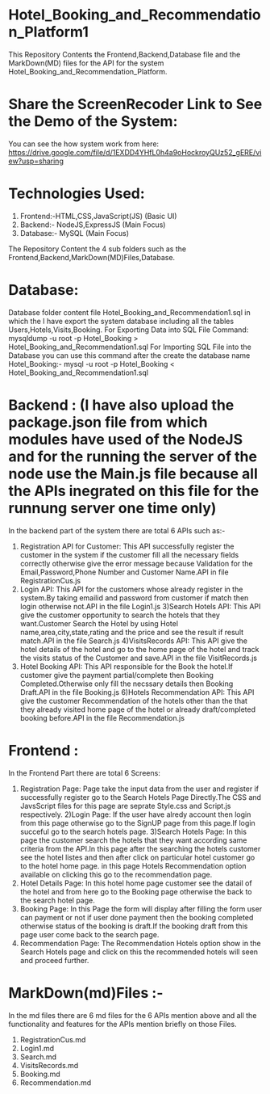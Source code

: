 # Hotel_Booking_and_Recommendation_Platform1
  This Repository Contents the Frontend,Backend,Database file and the MarkDown(MD) files for the API for the system                  Hotel_Booking_and_Recommendation_Platform.

# Share the ScreenRecoder Link to See the Demo of the System:
  You can see the how system work from here:
  https://drive.google.com/file/d/1EXDD4YHfL0h4a9oHockroyQUz52_gERE/view?usp=sharing

# Technologies Used:
1) Frontend:-HTML,CSS,JavaScript(JS)  (Basic UI)
2) Backend:- NodeJS,ExpressJS (Main Focus)
3) Database:- MySQL (Main Focus)

 The Repository Content the 4 sub folders such as the Frontend,Backend,MarkDown(MD)Files,Database.

# Database:
  Database folder content file Hotel_Booking_and_Recommendation1.sql in which the I have export the system database including all    the tables Users,Hotels,Visits,Booking.
  For Exporting Data into SQL File Command: mysqldump -u root -p Hotel_Booking > Hotel_Booking_and_Recommendation1.sql
  For Importing SQL File into the Database you can use this command after the create the database name Hotel_Booking:-
  mysql -u root -p Hotel_Booking < Hotel_Booking_and_Recommendation1.sql

# Backend : (I have also upload the package.json file from which modules have used of the NodeJS and for the running the server of   the node use the Main.js file because all the APIs inegrated on this file for the runnung server one time only) 
  In the backend part of the system there are total 6 APIs such as:-
   1) Registration API for Customer: This API successfully register the customer in the system if the customer fill all the           necessary fields correctly otherwise give the error
   message because Validation for the Email,Password,Phone Number and Customer Name.API in file RegistrationCus.js
   2) Login API: This API for the customers whose already register in the system.By taking emailid and password from customer if      match then login otherwise not.API in the file
   Login1.js
   3)Search Hotels API: This API give the customer opportunity to search the hotels that they want.Customer Search the Hotel by       using Hotel name,area,city,state,rating and the
   price and see the result if result match.API in the file Search.js
   4)VisitsRecords API: This API give the hotel details of the hotel and go to the home page of the hotel and track the visits        status of the Customer and save.API in the file       VisitRecords.js
   5) Hotel Booking API: This API responsible for the Book the hotel.If customer give the payment partial/complete then Booking       Completed.Otherwise only fill the necssary details then Booking Draft.API in the file Booking.js
   6)Hotels Recommendation API: This API give the customer Recommendation of the hotels other than the that they already visited        home page of the hotel or already draft/completed booking before.API in the file Recommendation.js

# Frontend :
  In the Frontend Part there are total 6 Screens:
  1) Registration Page: Page take the input data from the user and register if successfully register go to the Search Hotels Page    Directly.The CSS and JavsScript files for this page are seprate Style.css and Script.js respectively.
  2)Login Page: If the user have alredy account then login from this page otherwise go to the SignUP page from this page.If login    succeful go to the search hotels page.
  3)Search Hotels Page: In this page the customer search the hotels that they want according same criteria from the API.In this      page after the searching the hotels customer see the hotel listes and then after click on particular hotel customer go to the      hotel home page. in this page Hotels Recommendation option available on clicking this go to the recommendation page.
  4) Hotel Details Page: In this hotel home page customer see the datail of the hotel and from here go to the Booking page           otherwise the back to the search hotel page.
  5) Booking Page: In this Page the form will display after filling the form user can payment or not if user done payment then       the booking completed otherwise status of the booking is draft.If the booking draft from this page user come back to the search    page.
  6) Recommendation Page: The Recommendation Hotels option show in the Search Hotels page and click on this the recommended hotels   will seen and proceed further.

# MarkDown(md)Files :-
  In the md files there are 6 md files for the 6 APIs mention above and all the functionality and features for the APIs mention      briefly on those Files.
   1) RegistrationCus.md
   2) Login1.md
   3) Search.md
   4) VisitsRecords.md
   5) Booking.md
   6) Recommendation.md
  

 
